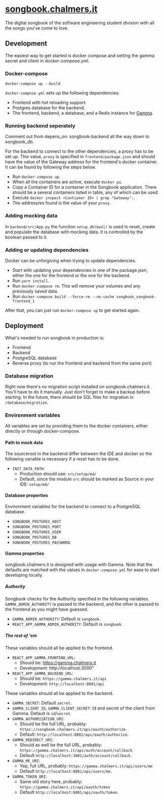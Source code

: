# [songbook.chalmers.it](https://songbook.chalmers.it)

The digital songbook of the software engineering student division with all the songs you've come to love.

## Development

The easiest way to get started is docker compose and setting the gamma secret and client in docker-compose.yml.

### Docker-compose
`docker-compose up --build`

`docker-compose.yml` sets up the following dependencies:

* Frontend with hot reloading support.
* Postgres database for the backend.
* The frontend, backend, a database, and a Redis instance for [Gamma](https://github.com/cthit/gamma).

### Running backend seperately
Comment out from depens_on: songbook-backend all the way down to songbook_db.

For the backend to connect to the other dependencies, a proxy has to be set up. 
This value, `proxy` is specified in `frontend/package.json` and should have the value of the Gateway address for the frontend's docker container.
It can be found by following the steps below.

* Run `docker-compose up`.
* When all the containers are active, execute `docker ps`.
* Copy a Container ID for a container in the Songbook application. 
  There should be a several containers listed in table, any of which can be used. 
* Execute `docker inspect <Contianer ID> | grep "Gateway":`.
* The address/es found is the value of your `proxy`.

### Adding mocking data

In `backend/src/App.py` the function `setup_db(bool)` is used to reset, create and populate the database with mocking data.
It is controlled by the boolean passed to it.

### Adding or updating dependencies

Docker can be unforgiving when trying to update dependencies.

* Start with updating your dependencies in one of the package.json, either the one for the frontend or the one for the backend.
* Run `yarn install`.
* Run `docker-compose rm`. This will remove your volumes and any previously saved data.
* Run `docker-compose build --force-rm --no-cache songbook_songbook-frontend_1`

After that, you can just run `docker-compose up` to get started again.

## Deployment
What's needed to run songbook in production is:

- Frontend
- Backend
- PostgreSQL database
- Reverse proxy (to run the frontend and backend from the same port)

### **Database migration**
Right now there's no migration script installed on songbook.chalmers.it.
You'll have to do it manually. Just don't forget to make a backup before starting.
In the future, there should be SQL files for migration in `/database/migration`.

### **Environment variables**

All variables are set by providing them to the docker containers, either directly or through docker-compose. 

#### **Path to mock data**
The sourceroot in the backend differ between the IDE and docker so the following variable is necessary if a reset has to be done.  
- `INIT_DATA_PATH`:
  - Production should use: `src/setup/md/`
  - Default, since the module `src` should be marked as Source in your IDE: `setup/md/`

#### **Database properties**
Environment variables for the backend to connect to a PostgreSQL database.
- `SONGBOOK_POSTGRES_HOST`
- `SONGBOOK_POSTGRES_PORT`
- `SONGBOOK_POSTGRES_USER`
- `SONGBOOK_POSTGRES_DB`
- `SONGBOOK_POSTGRES_PASSWORD`: 

#### **Gamma properties**
songbook.chalmers.it is designed with usage with Gamma.
Note that the defaults are matched with the values in `docker-compose.yml` for ease to start developing locally.

##### ***Authority***
Songbook checks for the Authority specified in the following variables.
`GAMMA_ADMIN_AUTHORITY` is passed to the backend, and the other is passed to the frontend as you might have guessed.
- `GAMMA_ADMIN_AUTHORITY`: Default is `songbook`.
- `REACT_APP_GAMMA_ADMIN_AUTHORITY`: Default is `songbook`.

##### ***The rest of 'em***
These variables should all be applied to the frontend.
- `REACT_APP_GAMMA_FRONTEND_URL`:
  - Should be: https://gamma.chalmers.it
  - Development: http://localhost:3000"
- `REACT_APP_GAMMA_BACKEND_URL`:
  - Should be: `https://gamma.chalmers.it/api`
  - Development: `http://localhost:8081/api`


These variables should all be applied to the backend.
- `GAMMA_SECRET`: Default `secret`.
- `GAMMA_CLIENT_ID`, `GAMMA_CLIENT_SECRET`: Id and secret of the client from Gamma. Default is `id`/`secret`.
- `GAMMA_AUTHORIZATION_URI`:
  - Should be the full URL, probably: `https://songbook.chalmers.it/api/oauth/authorize`.
  - Default: `http://localhost:8081/api/oauth/authorize`.
- `GAMMA_REDIRECT_URI`:
  - Should as well be the full URL, probably: `https://gamma.chalmers.it/api/auth/account/callback`.
  - Default `http://localhost:3001/auth/account/callback`.
- `GAMMA_ME_URI`: 
  - Yep, full URL, probably: `https://gamma.chalmers.it/api/users/me`
  - Default `http://localhost:8081/api/users/me`.
- `GAMMA_TOKEN_URI`:
  - Same old story here, probably: `https://gamma.chalmers.it/api/oauth/token`
  - Default `http://localhost:8081/api/oauth/token`.

